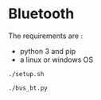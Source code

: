 # Bluetooth

The requirements are :

- python 3 and pip
- a linux or windows OS

```shell
./setup.sh
```

```shell
./bus_bt.py
```
